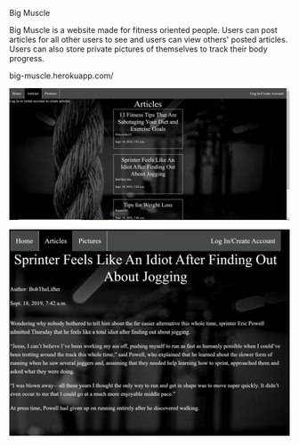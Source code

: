 Big Muscle

Big Muscle is a website made for fitness oriented people. Users can post articles for all other users to see and users can view others' posted articles. Users can also store private pictures of themselves to track their body progress.

big-muscle.herokuapp.com/

![Alt text](/screenshots/screenshot1.jpg)

![Alt text](/screenshots/screenshot2.jpg)